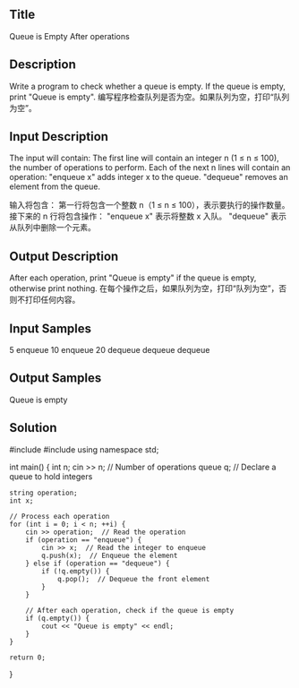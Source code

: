 ## Title
Queue is Empty After operations

## Description
Write a program to check whether a queue is empty. If the queue is empty, print "Queue is empty".
编写程序检查队列是否为空。如果队列为空，打印“队列为空”。

## Input Description
The input will contain:
The first line will contain an integer n (1 ≤ n ≤ 100), the number of operations to perform.
Each of the next n lines will contain an operation:
"enqueue x" adds integer x to the queue.
"dequeue" removes an element from the queue.

输入将包含：
第一行将包含一个整数 n（1 ≤ n ≤ 100），表示要执行的操作数量。
接下来的 n 行将包含操作：
"enqueue x" 表示将整数 x 入队。
"dequeue" 表示从队列中删除一个元素。

## Output Description
After each operation, print "Queue is empty" if the queue is empty, otherwise print nothing.
在每个操作之后，如果队列为空，打印“队列为空”，否则不打印任何内容。

## Input Samples
5
enqueue 10
enqueue 20
dequeue
dequeue
dequeue


## Output Samples

Queue is empty

## Solution
#include <iostream>
#include <queue>
using namespace std;

int main() {
    int n;
    cin >> n;  // Number of operations
    queue<int> q;  // Declare a queue to hold integers

    string operation;
    int x;

    // Process each operation
    for (int i = 0; i < n; ++i) {
        cin >> operation;  // Read the operation
        if (operation == "enqueue") {
            cin >> x;  // Read the integer to enqueue
            q.push(x);  // Enqueue the element
        } else if (operation == "dequeue") {
            if (!q.empty()) {
                q.pop();  // Dequeue the front element
            }
        }

        // After each operation, check if the queue is empty
        if (q.empty()) {
            cout << "Queue is empty" << endl;
        }
    }

    return 0;
}




